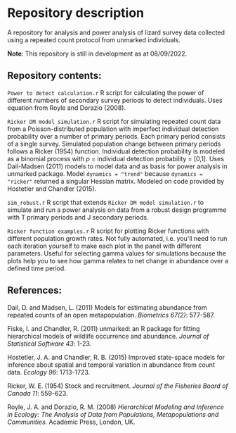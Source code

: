 # Repository description
A repository for analysis and power analysis of lizard survey data collected using a repeated count 
protocol from unmarked individuals.

**Note**: This repository is still in development as at 08/09/2022.

## Repository contents:

`Power to detect calculation.r` R script for calculating the power of different numbers of secondary survey periods to detect individuals. 
Uses equation from Royle and Dorazio (2008).  

`Ricker DM model simulation.r` R script for simulating repeated count data from a Poisson-distributed population with imperfect individual detection probability over a number of primary periods. 
Each primary period consists of a single survey. Simulated population change between primary periods follows a Ricker (1954) function.
Individual detection probability is modeled as a binomial process with *p* = individual detection probability = [0,1].
Uses Dail-Madsen (2011) models to model data and as basis for power analysis in unmarked package.  Model `dynamics = "trend"` because `dynamics = "ricker"` returned a singular Hessian matrix.
Modeled on code provided by Hostetler and Chandler (2015).

`sim_robust.r` R script that extends `Ricker DM model simulation.r` to simulate and run a power analysis on data from a robust design programme with 
T primary periods and J secondary periods. 

`Ricker function examples.r` R script for plotting Ricker functions with different population growth rates. Not fully automated, 
i.e. you'll need to run each iteration yourself to make each plot in the panel with different parameters.
Useful for selecting gamma values for simulations because 
the plots help you to see how gamma relates to net change in abundance over a defined time period. 



## References: 

Dail, D. and Madsen, L. (2011) Models for estimating abundance from repeated counts of an open metapopulation. *Biometrics 67(2)*: 577-587.

Fiske, I. and Chandler, R. (2011) unmarked: an R package for fitting hierarchical models of wildlife occurrence and abundance. *Journal of Statistical Software 43*: 1-23. 

Hostetler, J. A. and Chandler, R. B. (2015) Improved state-space models for inference about spatial and temporal variation in abundance from count data. *Ecology 96*: 1713-1723.

Ricker, W. E. (1954) Stock and recruitment. *Journal of the Fisheries Board of Canada 11*: 559-623.   

Royle, J. A. and Dorazio, R. M. (2008) *Hierarchical Modeling and Inference in Ecology: The Analysis of Data from Populations, Metapopulations and Communities.* Academic Press, London, UK. 